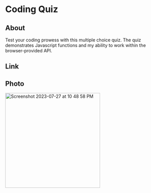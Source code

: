 # Coding Quiz 

## About 

Test your coding prowess with this multiple choice quiz. The quiz demonstrates Javascript functions and my ability to work within the browser-provided API. 

## Link

## Photo 
<img width="301" alt="Screenshot 2023-07-27 at 10 48 58 PM" src="https://github.com/serinochloe/chloes-coding-quiz/assets/130313684/0b119f01-6bf5-4cde-9a8a-34c79313e46a">


